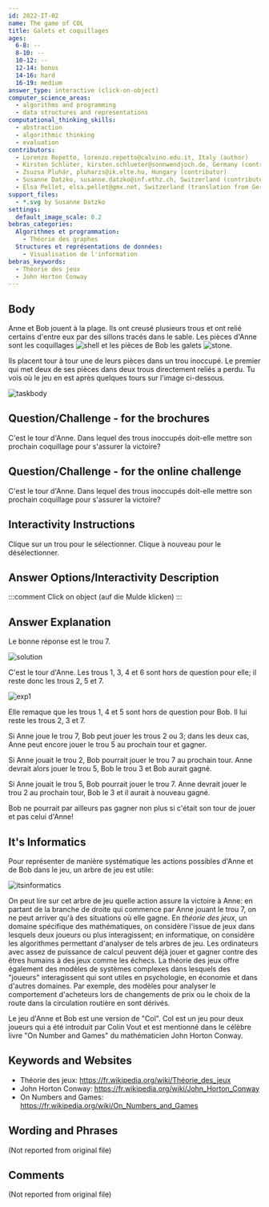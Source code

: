```yaml
---
id: 2022-IT-02
name: The game of COL
title: Galets et coquillages
ages:
  6-8: --
  8-10: --
  10-12: --
  12-14: bonus
  14-16: hard
  16-19: medium
answer_type: interactive (click-on-object)
computer_science_areas:
  - algorithms and programming
  - data structures and representations
computational_thinking_skills:
  - abstraction
  - algorithmic thinking
  - evaluation
contributors:
  - Lorenzo Repetto, lorenzo.repetto@calvino.edu.it, Italy (author)
  - Kirsten Schlüter, kirsten.schlueter@sonnwendjoch.de, Germany (contributor, translation from English into German)
  - Zsuzsa Pluhár, pluharzs@ik.elte.hu, Hungary (contributor)
  - Susanne Datzko, susanne.datzko@inf.ethz.ch, Switzerland (contributor, graphics)
  - Elsa Pellet, elsa.pellet@gmx.net, Switzerland (translation from German into French)
support_files:
  - *.svg by Susanne Datzko
settings:
  default_image_scale: 0.2
bebras_categories:
  Algorithmes et programmation:
    - Théorie des graphes
  Structures et représentations de données:
    - Visualisation de l'information
bebras_keywords:
  - Théorie des jeux
  - John Horton Conway
---
```


[exp1]: graphics/2022-IT-02-explanation1.svg "Explication 1"
[exp2]: graphics/2022-IT-02-explanation2.svg "Explication 2"
[itsinformatics]: graphics/2022-IT-02-itsinformatics.svg "It's Informatics (650px)"
[solution]: graphics/2022-IT-02-solution.svg "Solution"
[taskbody]: graphics/2022-IT-02-taskbody.svg "Tâche"
[shell]: graphics/2022-IT-02-taskbody_shell.svg "Coquillage (20px)"
[stone]: graphics/2022-IT-02-taskbody_stone.svg "Galet (20px)"

## Body

Anne et Bob jouent à la plage. Ils ont creusé plusieurs trous et ont relié certains d'entre eux par des sillons tracés dans le sable. Les pièces d'Anne sont les coquillages ![shell] et les pièces de Bob les galets ![stone].

Ils placent tour à tour une de leurs pièces dans un trou inoccupé. Le premier qui met deux de ses pièces dans deux trous directement reliés a perdu. Tu vois où le jeu en est après quelques tours sur l'image ci-dessous.

![taskbody]


## Question/Challenge - for the brochures

C'est le tour d'Anne. Dans lequel des trous inoccupés doit-elle mettre son prochain coquillage pour s'assurer la victoire?


## Question/Challenge - for the online challenge

C'est le tour d'Anne. Dans lequel des trous inoccupés doit-elle mettre son prochain coquillage pour s'assurer la victoire?


## Interactivity Instructions

Clique sur un trou pour le sélectionner. Clique à nouveau pour le désélectionner.


## Answer Options/Interactivity Description

<!-- empty -->

:::comment
Click on object (auf die Mulde klicken)
:::


## Answer Explanation

Le bonne réponse est le trou 7.

![solution]

C'est le tour d'Anne. Les trous 1, 3, 4 et 6 sont hors de question pour elle; il reste donc les trous 2, 5 et 7.

![exp1]

Elle remaque que les trous 1, 4 et 5 sont hors de question pour Bob. Il lui reste les trous 2, 3 et 7.

Si Anne joue le trou 7, Bob peut jouer les trous 2 ou 3; dans les deux cas, Anne peut encore jouer le trou 5 au prochain tour et gagner.

Si Anne jouait le trou 2, Bob pourrait jouer le trou 7 au prochain tour. Anne devrait alors jouer le trou 5, Bob le trou 3 et Bob aurait gagné.

Si Anne jouait le trou 5, Bob pourrait jouer le trou 7. Anne devrait jouer le trou 2 au prochain tour, Bob le 3 et il aurait à nouveau gagné.

Bob ne pourrait par ailleurs pas gagner non plus si c'était son tour de jouer et pas celui d'Anne!


## It's Informatics

Pour représenter de manière systématique les actions possibles d'Anne et de Bob dans le jeu, un arbre de jeu est utile:

![itsinformatics]

On peut lire sur cet arbre de jeu quelle action assure la victoire à Anne: en partant de la branche de droite qui commence par Anne jouant le trou 7, on ne peut arriver qu'à des situations où elle gagne. En _théorie des jeux_, un domaine spécifique des mathématiques, on considère l'issue de jeux dans lesquels deux joueurs ou plus interagissent; en informatique, on considère les algorithmes permettant d'analyser de tels arbres de jeu. Les ordinateurs avec assez de puissance de calcul peuvent déjà jouer et gagner contre des êtres humains à des jeux comme les échecs. La théorie des jeux offre également des modèles de systèmes complexes dans lesquels des "joueurs" interagissent qui sont utiles en psychologie, en économie et dans d'autres domaines. Par exemple, des modèles pour analyser le comportement d'acheteurs lors de changements de prix ou le choix de la route dans la circulation routière en sont dérivés.

Le jeu d'Anne et Bob est une version de "Col". Col est un jeu pour deux joueurs qui a été introduit par Colin Vout et est mentionné dans le célèbre livre "On Number and Games" du mathématicien John Horton Conway.


## Keywords and Websites

 - Théorie des jeux: https://fr.wikipedia.org/wiki/Théorie_des_jeux
 - John Horton Conway: https://fr.wikipedia.org/wiki/John_Horton_Conway
 - On Numbers and Games: https://fr.wikipedia.org/wiki/On_Numbers_and_Games



## Wording and Phrases

(Not reported from original file)


## Comments

(Not reported from original file)
